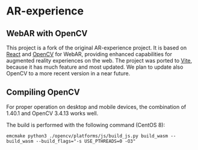 # AR-experience
## WebAR with OpenCV
This project is a fork of the original AR-experience project. It is based on [React]([https://](https://react.dev/)) and [OpenCV]([https://](https://opencv.org/)) for WebAR, providing enhanced capabilities for augmented reality experiences on the web.
The project was ported to [Vite]([https://](https://vite.dev/)), because it has much feature and most updated. We plan to update also OpenCV to a more recent version in a near future.

## Compiling OpenCV

For proper operation on desktop and mobile devices, the combination of 1.40.1 and OpenCV 3.4.13 works well.

The build is performed with the following command (CentOS 8):
```
emcmake python3 ./opencv/platforms/js/build_js.py build_wasm --build_wasm --build_flags="-s USE_PTHREADS=0 -O3"
```

